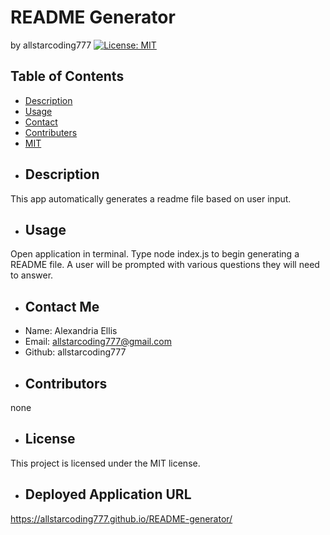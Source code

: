 # README Generator
  by allstarcoding777
  [![License: MIT](https://img.shields.io/badge/License-MIT-yellow.svg)](https://opensource.org/licenses/MIT)
  ## Table of Contents
  * [Description](#description)
  * [Usage](#usage)
  * [Contact](#contact-me)
  * [Contributers](#contributers)
  * [MIT](https://opensource.org/licenses/MIT)
  * ## Description
  This app automatically generates a readme file based on user input.
  * ## Usage
  Open application in terminal. Type node index.js to begin generating a README file. A user will be prompted with various questions they will need to answer.
  * ## Contact Me
  * Name: Alexandria Ellis
  * Email: allstarcoding777@gmail.com
  * Github: allstarcoding777
  * ## Contributors
  none
  * ## License
  This project is licensed under the MIT license.
  * ## Deployed Application URL
  https://allstarcoding777.github.io/README-generator/
